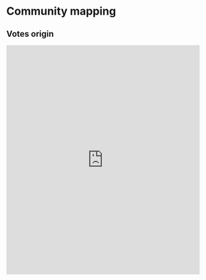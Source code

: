 # Community mapping

## Votes origin

<iframe title="Titre de la carte"
  aria-label="Carte"
  src="https://datawrapper.dwcdn.net/eUhJa/9/"
  scrolling="no"
  frameborder="0"
  style="width: 100%; min-width: 300px; border: none;"
  height="600">
</iframe>
